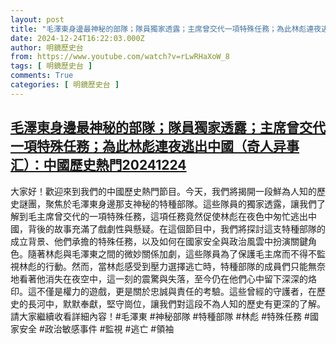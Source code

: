 ```yaml
---
layout: post
title: "毛澤東身邊最神秘的部隊；隊員獨家透露；主席曾交代一項特殊任務；為此林彪連夜逃出中國（奇人异事汇）：中國歷史熱門20241224"
date: 2024-12-24T16:22:03.000Z
author: 明鏡歷史台
from: https://www.youtube.com/watch?v=rLwRHaXoW_8
tags: [ 明鏡歷史台 ]
comments: True
categories: [ 明鏡歷史台 ]
---
```

<!--1735057323000-->
[毛澤東身邊最神秘的部隊；隊員獨家透露；主席曾交代一項特殊任務；為此林彪連夜逃出中國（奇人异事汇）：中國歷史熱門20241224](https://www.youtube.com/watch?v=rLwRHaXoW_8)
------

<div>
大家好！歡迎來到我們的中國歷史熱門節目。今天，我們將揭開一段鮮為人知的歷史謎團，聚焦於毛澤東身邊那支神秘的特種部隊。這些隊員的獨家透露，讓我們了解到毛主席曾交代的一項特殊任務，這項任務竟然促使林彪在夜色中匆忙逃出中國，背後的故事充滿了戲劇性與懸疑。在這個節目中，我們將探討這支特種部隊的成立背景、他們承擔的特殊任務，以及如何在國家安全與政治風雲中扮演關鍵角色。隨著林彪與毛澤東之間的微妙關係加劇，這些隊員為了保護毛主席而不得不監視林彪的行動。然而，當林彪感受到壓力選擇逃亡時，特種部隊的成員們只能無奈地看著他消失在夜空中，這一刻的震驚與失落，至今仍在他們心中留下深深的烙印。這不僅是權力的遊戲，更是關於忠誠與責任的考驗。這些曾經的守護者，在歷史的長河中，默默奉獻，堅守崗位，讓我們對這段不為人知的歷史有更深的了解。請大家繼續收看詳細內容！#毛澤東 #神秘部隊 #特種部隊 #林彪 #特殊任務 #國家安全 #政治敏感事件 #監視 #逃亡 #領袖
</div>
